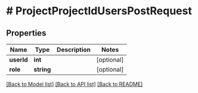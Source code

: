 # # ProjectProjectIdUsersPostRequest

## Properties

Name | Type | Description | Notes
------------ | ------------- | ------------- | -------------
**userId** | **int** |  | [optional]
**role** | **string** |  | [optional]

[[Back to Model list]](../../README.md#models) [[Back to API list]](../../README.md#endpoints) [[Back to README]](../../README.md)
